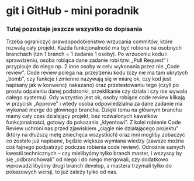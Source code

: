  # git i GitHub - mini poradnik
 
 ### Tutaj pozostaje jeszcze wszystko do dopisania


  Trzeba ograniczyć prawdopodobieństwo wrzucania commitów, które rozwalą cały projekt.
Każda funkcjonalność ma być robiona na osobnych branchach (tzn 1 branch = 1
zadanie 1 osoby). Po wrzuceniu kodu i sprawdzeniu, osoba robiąca dane zadanie robi tzw. „Pull
Request” i przypisuje do niego np. 2 inne osoby w celu wykonania przez nie „Code review”. Code
review polega na: przejrzeniu kodu (czy nie ma tam ukrytych „bomb”, czy funkcje i zmienne
nazywają się w miarę ok, czy kod jest napisany jak w konwencji nakazano) oraz przetestowaniu tego
(czyli po prostu odpaleniu danej podstronki, przeklikanie czy działa i czy nie wywala całego systemu).
Gdy wszystko jest ok, osoby robiące code review klikają w przycisk „Approve” i wtedy osoba
odpowiedzialna za dane zadanie ma wykonać merge do głównego brancha.
Dzięki temu na głównym branchu mamy cały czas działający projekt, bez rozwalonych kawałków
funkcjonalności, gotowy do pokazania „klyentowi”.
Z kolei robienie Code Review uchroni nas przed zjawiskiem „ciągle nie działającego projektu”
(który na dłuższą metę zniechęca wszystkich) oraz inni mogliby zobaczyć co zostało już napisane,
będzie większa wymiana wiedzy (zawsze można coś fajnego podpatrzyć podczas robienia code
review).
  Odnośnie samych kwestii technicznych – czy mielibyśmy tylko branch master, i wszyscy by się
„odbranchowali” od niego i do niego mergowali, czy dodatkowo wprowadzilibyśmy drugi branch
develop, a mastera trzymali tylko do pokazowych wersji, to już zależy tylko od nas.
